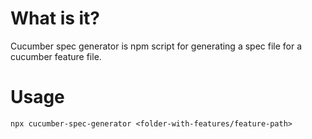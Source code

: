 # What is it?
Cucumber spec generator is npm script for generating a spec file for a cucumber feature file.
# Usage
```npx cucumber-spec-generator <folder-with-features/feature-path>```

